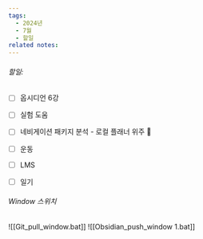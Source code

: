 ```yaml
---
tags:
  - 2024년
  - 7월
  - 할일
related notes:
---
```

###### 할일:
- [ ] 옵시디언 6강
- [ ] 실험 도움
- [ ] 네비게이션 패키지 분석 - 로컬 플래너 위주 🔺 
- [ ] 운동
- [ ] LMS
- [ ] 일기















######  Window 스위치
![[Git_pull_window.bat]]
![[Obsidian_push_window 1.bat]]

